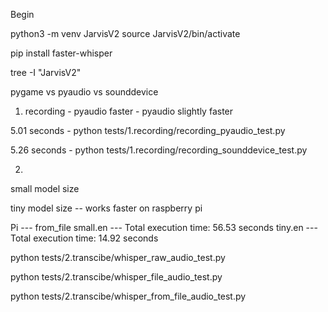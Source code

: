 Begin


python3 -m venv JarvisV2
source JarvisV2/bin/activate

pip install faster-whisper

tree -I "JarvisV2"



pygame vs pyaudio vs sounddevice

1. recording - pyaudio faster - pyaudio slightly faster 

5.01 seconds - python tests/1.recording/recording_pyaudio_test.py

5.26 seconds - python tests/1.recording/recording_sounddevice_test.py


2. 

small model size

tiny model size -- works faster on raspberry pi 

Pi --- from_file
small.en --- Total execution time: 56.53 seconds
tiny.en --- Total execution time: 14.92 seconds


python tests/2.transcibe/whisper_raw_audio_test.py

python tests/2.transcibe/whisper_file_audio_test.py

python tests/2.transcibe/whisper_from_file_audio_test.py